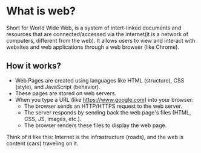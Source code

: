 # What is web?

Short for World Wide Web, is a system of intert-linked documents and resources that are connected/accessed via the internet(it is a network of computers, different from the web). It allows users to view and interact with websites and web applications through a web browser (like Chrome).

## How it works?

- Web Pages are created using languages like HTML (structure), CSS (style), and JavaScript (behavior).
- These pages are stored on web servers.
- When you type a URL (like https://www.google.com) into your browser:
  - The browser sends an HTTP/HTTPS request to the web server.
  - The server responds by sending back the web page's files (HTML, CSS, JS, images, etc.).
  - The browser renders these files to display the web page.

Think of it like this: Internet is the infrastructure (roads), and the web is content (cars) traveling on it.
